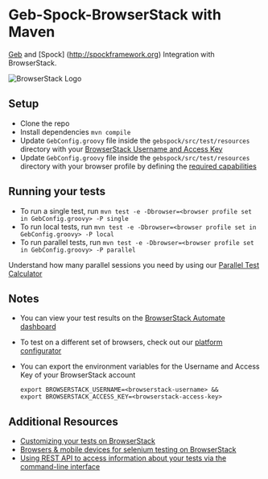 # Geb-Spock-BrowserStack with Maven

[Geb](https://gebish.org) and [Spock] (http://spockframework.org) Integration with BrowserStack.

![BrowserStack Logo](https://d98b8t1nnulk5.cloudfront.net/production/images/layout/logo-header.png?1469004780)

## Setup

* Clone the repo
* Install dependencies `mvn compile`
* Update `GebConfig.groovy` file inside the `gebspock/src/test/resources` directory with your [BrowserStack Username and Access Key](https://www.browserstack.com/accounts/settings)
* Update `GebConfig.groovy` file inside the `gebspock/src/test/resources` directory with your browser profile by defining the [required capabilities](https://www.browserstack.com/automate/capabilities)

## Running your tests

- To run a single test, run `mvn test -e -Dbrowser=<browser profile set in GebConfig.groovy> -P single`
- To run local tests, run `mvn test -e -Dbrowser=<browser profile set in GebConfig.groovy> -P local`
- To run parallel tests, run `mvn test -e -Dbrowser=<browser profile set in GebConfig.groovy> -P parallel`

 Understand how many parallel sessions you need by using our [Parallel Test Calculator](https://www.browserstack.com/automate/parallel-calculator?ref=github)


## Notes
* You can view your test results on the [BrowserStack Automate dashboard](https://www.browserstack.com/automate)
* To test on a different set of browsers, check out our [platform configurator](https://www.browserstack.com/automate/java#setting-os-and-browser)
* You can export the environment variables for the Username and Access Key of your BrowserStack account

  ```
  export BROWSERSTACK_USERNAME=<browserstack-username> &&
  export BROWSERSTACK_ACCESS_KEY=<browserstack-access-key>
  ```
## Additional Resources
* [Customizing your tests on BrowserStack](https://www.browserstack.com/automate/capabilities)
* [Browsers & mobile devices for selenium testing on BrowserStack](https://www.browserstack.com/list-of-browsers-and-platforms?product=automate)
* [Using REST API to access information about your tests via the command-line interface](https://www.browserstack.com/automate/rest-api)
